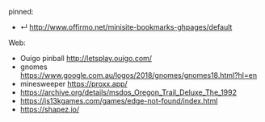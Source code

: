 
pinned:
- ↵ http://www.offirmo.net/minisite-bookmarks-ghpages/default


Web:
- Ouigo pinball http://letsplay.ouigo.com/
- gnomes https://www.google.com.au/logos/2018/gnomes/gnomes18.html?hl=en
- minesweeper https://proxx.app/
- https://archive.org/details/msdos_Oregon_Trail_Deluxe_The_1992
- https://js13kgames.com/games/edge-not-found/index.html
- https://shapez.io/

